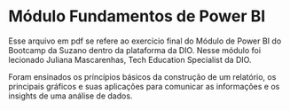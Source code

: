 # Módulo Fundamentos de Power BI

Esse arquivo em pdf se refere ao exercício final do Módulo de Power BI do Bootcamp da Suzano dentro da plataforma da DIO.
Nesse módulo foi lecionado Juliana Mascarenhas, Tech Education Specialist da DIO.

Foram ensinados os príncípios básicos da construção de um relatório, os principais gráficos e suas aplicações para comunicar as informações e os insights de uma análise de dados.
